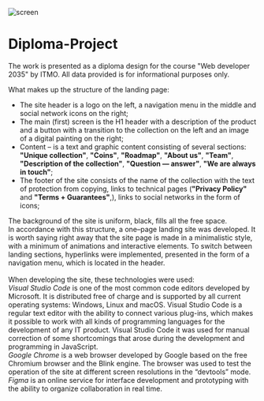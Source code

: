![screen](https://user-images.githubusercontent.com/98814925/161772665-5455ae5d-1a10-47b3-9a88-7e40635419d1.png)

# Diploma-Project
The work is presented as a diploma design for the course "Web developer 2035" by ITMO. All data provided is for informational purposes only.

What makes up the structure of the landing page:
<ul>
	<li>
		The site header is a logo on the left, a navigation
menu in the middle and social network icons on the right;</li>
	<li>
		The main (first) screen is the H1 header with a description of the product and
a button with a transition to the collection on the left and an image of a digital painting
on the right;</li>
	<li>
		Content – is a text and graphic content
consisting of several sections: <b>"Unique collection"</b>, <b>"Coins"</b>,
<b>"Roadmap"</b>, <b>"About us"</b>, <b>"Team"</b>, <b>"Description of the collection"</b>, <b>"Question — answer"</b>, <b>"We
are always in touch"</b>;</li>
	<li>
		The footer of the site consists of the name of the collection with the text of protection from
copying, links to technical pages (<b>"Privacy Policy"</b> and <b>"Terms +
Guarantees"</b>,), links to social networks in the form of icons;</li>
</ul>
		The background of the site is uniform, black, fills all
the free space.
<br>	
In accordance with this structure, a one–page landing site was developed.
It is worth saying right away that the site page is made in a minimalistic
style, with a minimum of animations and interactive elements.
To switch between landing sections, hyperlinks were implemented,
presented in the form of a navigation menu, which is located in the header.
<br>
<br>
When developing the site, these technologies were used:
<br>
<i>Visual Studio Code</i> is one of the most common
code editors developed by Microsoft. It is distributed
free of charge and is supported by all current operating
systems: Windows, Linux and macOS. Visual Studio Code is a
regular text editor with the ability to connect various
plug-ins, which makes it possible to work with all kinds
of programming languages for the development of any IT product. Visual Studio Code
it was used for manual correction of some shortcomings that arose
during the development and programming in JavaScript.
<br>
<i>Google Chrome</i> is a web browser developed by Google
based on the free Chromium browser and the Blink engine. The browser
was used to test the operation of the site at different screen resolutions in
the “devtools” mode.
<br>
<i>Figma</i> is an online service for interface development and
prototyping with the ability to organize collaboration in
real time.

